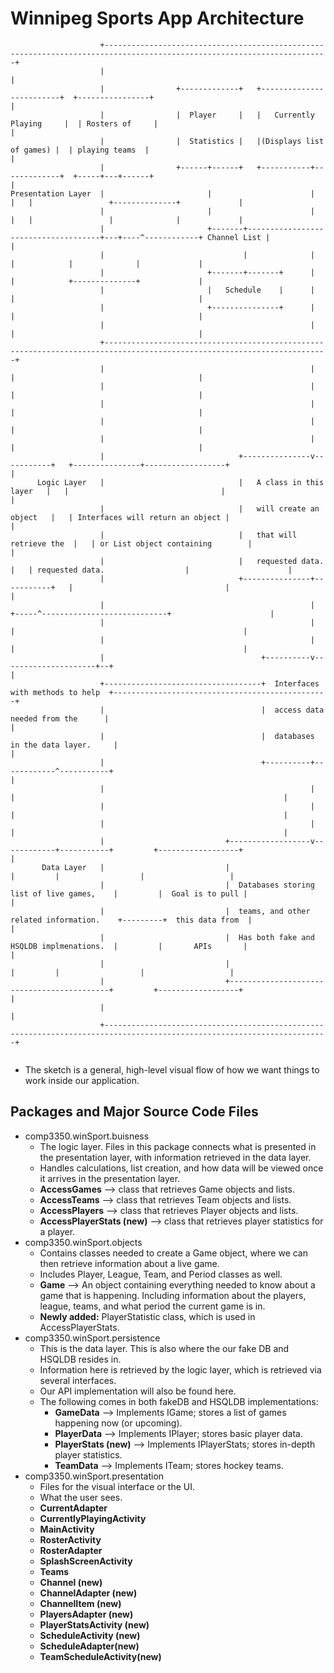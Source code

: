  # Winnipeg Sports App Architecture

```
                    +------------------------------------------------------------------------------------------------------------------------+
                    |                                                                                                                        |
                    |                +-------------+   +-------------------------+  +----------------+                                       |
                    |                |  Player     |   |   Currently Playing     |  | Rosters of     |                                       |
                    |                |  Statistics |   |(Displays list of games) |  | playing teams  |                                       |
                    |                +------+------+   +-----------+-------------+  +-----+---+------+                                       |
Presentation Layer  |                       |                      |                      |   |                 +--------------+             |
                    |                       |                      |                      |   |                 |              |             |
                    |                       +-------+-------------------------------------+---+----^------------+ Channel List |             |
                    |                               |              |                               |            |              |             |
                    |                       +-------+-------+      |                               |            +--------------+             |
                    |                       |   Schedule    |      |                               |                                         |
                    |                       +---------------+      |                               |                                         |
                    |                                              |                               |                                         |
                    +------------------------------------------------------------------------------------------------------------------------+
                    |                                              |                               |                                         |
                    |                                              |                               |                                         |
                    |                                              |                               |                                         |
                    |                                              |                               |                                         |
                    |                                              |                               |                                         |
                    |                              +---------------v-----------+   +---------------+------------------+                      |
      Logic Layer   |                              |   A class in this layer   |   |                                  |                      |
                    |                              |   will create an object   |   | Interfaces will return an object |                      |
                    |                              |   that will retrieve the  |   | or List object containing        |                      |
                    |                              |   requested data.         |   | requested data.                  |                      |
                    |                              +---------------+-----------+   |                                  |                      |
                    |                                              |               +-----^----------------------------+                      |
                    |                                              |                     |                                                   |
                    |                                              |                     |                                                   |
                    |                                   +----------v---------------------+--+                                                |
                    +-----------------------------------+  Interfaces with methods to help  +------------------------------------------------+
                    |                                   |  access data needed from the      |                                                |
                    |                                   |  databases in the data layer.     |                                                |
                    |                                   +----------+------------^-----------+                                                |
                    |                                              |            |                                                            |
                    |                                              |            |                                                            |
                    |                                              |            |                                                            |
                    |                           +------------------v------------+-----------+         +------------------+                   |
       Data Layer   |                           |                                           |         |                  |                   |
                    |                           |  Databases storing list of live games,    |         |  Goal is to pull |                   |
                    |                           |  teams, and other related information.    +---------+  this data from  |                   |
                    |                           |  Has both fake and HSQLDB implmenations.  |         |       APIs       |                   |
                    |                           |                                           |         |                  |                   |
                    |                           +-------------------------------------------+         +------------------+                   |
                    |                                                                                                                        |
                    +------------------------------------------------------------------------------------------------------------------------+


```



 * The sketch is a general, high-level visual flow of how we want things to work inside our application.

 ## Packages and Major Source Code Files
 * comp3350.winSport.buisness
    * The logic layer. Files in this package connects what is presented in the presentation layer, with information retrieved in the data layer.
    * Handles calculations, list creation, and how data will be viewed once it arrives in the presentation layer.
    * **AccessGames** --> class that retrieves Game objects and lists.
    * **AccessTeams** --> class that retrieves Team objects and lists. 
    * **AccessPlayers** --> class that retrieves Player objects and lists. 
    * **AccessPlayerStats (new)** --> class that retrieves player statistics for a player.
 * comp3350.winSport.objects
    * Contains classes needed to create a Game object, where we can then retrieve information about a live game.
    * Includes Player, League, Team, and Period classes as well. 
    * **Game** --> An object containing everything needed to know about a game that is happening. Including information about the players, league, teams, and what period the current game is in.
    * **Newly added:** PlayerStatistic class, which is used in AccessPlayerStats.
 * comp3350.winSport.persistence
    * This is the data layer. This is also where the our fake DB and HSQLDB resides in. 
    * Information here is retrieved by the logic layer, which is retrieved via several interfaces.
    * Our API implementation will also be found here. 
    * The following comes in both fakeDB and HSQLDB implementations: 
      * **GameData** --> Implements IGame; stores a list of games happening now (or upcoming).
      * **PlayerData** --> Implements IPlayer; stores basic player data.
      * **PlayerStats (new)** --> Implements IPlayerStats; stores in-depth player statistics.
      * **TeamData** --> Implements ITeam; stores hockey teams.
 * comp3350.winSport.presentation
    * Files for the visual interface or the UI. 
    * What the user sees. 
    * **CurrentAdapter**
    * **CurrentlyPlayingActivity**
    * **MainActivity**
    * **RosterActivity**
    * **RosterAdapter**
    * **SplashScreenActivity**
    * **Teams**
    * **Channel (new)**
    * **ChannelAdapter (new)**
    * **ChannelItem (new)**
    * **PlayersAdapter (new)**
    * **PlayerStatsActivity (new)**
    * **ScheduleActivity (new)**
    * **ScheduleAdapter(new)**
    * **TeamScheduleActivity(new)**
